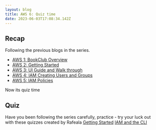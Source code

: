 ```yaml
---
layout: blog
title: AWS 6: Quiz time
date: 2023-06-03T17:08:34.142Z
---
```


## Recap

Following the previous blogs in the series.

- [AWS 1: BookClub Overview](https://magicishaqblog.netlify.app/aws/)
- [AWS 2: Getting Started](https://magicishaqblog.netlify.app/2023-01-23-aws-2-getting-started/)
- [AWS 3: UI Guide and Walk through](https://magicishaqblog.netlify.app/2023-01-27-aws-3-UI-guide-and-walkthrough)
- [AWS 4: IAM Creating Users and Groups](https://magicishaqblog.netlify.app/2023-01-28-aws-4-IAM)
- [AWS 5: IAM Policies](https://magicishaqblog.netlify.app/2023-02-03-aws-5-IAM-polices)

Now its quiz time

## Quiz

Have you been following the series carefully, practice - try your luck out with these quizzes created by Rafeala
[Getting Started](https://quizlet.com/gb/770146831/getting-started-with-aws-flash-cards/)
[IAM and the CLI](https://quizlet.com/gb/770164317/iam-aws-cli-flash-cards/)

